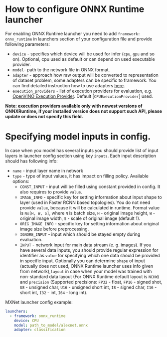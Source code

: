 # How to configure ONNX Runtime launcher

For enabling ONNX Runtime launcher you need to add `framework: onnx_runtime` in launchers section of your configuration file and provide following parameters:

* `device` - specifies which device will be used for infer (`cpu`, `gpu` and so on). Optional, cpu used as default or can depend on used executable provider.
* `model`- path to the network file in ONNX format.
* `adapter` - approach how raw output will be converted to representation of dataset problem, some adapters can be specific to framework. You can find detailed instruction how to use adapters [here](../adapters/README.md).
* `execution_providers` - list of execution providers for evaluation, e.g. [OpenVINO Execution Provider](https://www.onnxruntime.ai/docs/reference/execution-providers/OpenVINO-ExecutionProvider.html). Default [`CPUExecutionProvider`] used.

**Note: execution providers available only with newest versions of ONNXRuntime, if your installed version does not support such API, please update or does not specify this field.**


# Specifying model inputs in config.

In case when you model has several inputs you should provide list of input layers in launcher config section using key `inputs`.
Each input description should has following info:
  * `name` - input layer name in network
  * `type` - type of input values, it has impact on filling policy. Available options:
    * `CONST_INPUT` - input will be filled using constant provided in config. It also requires to provide `value`.
    * `IMAGE_INFO` - specific key for setting information about input shape to layer (used in Faster RCNN based topologies). You do not need provide `value`, because it will be calculated in runtime. Format value is `Nx[H, W, S]`, where `N` is batch size, `H` - original image height, `W` - original image width, `S` - scale of original image (default 1).
    * `ORIG_IMAGE_INFO` - specific key for setting information about original image size before preprocessing.
    * `IGNORE_INPUT` - input which should be stayed empty during evaluation.
    * `INPUT` - network input for main data stream (e. g. images). If you have several data inputs, you should provide regular expression for identifier as `value` for specifying which one data should be provided in specific input.
    Optionally you can determine `shape` of input (actually does not used, ONNX Runtime launcher uses info given from network),`layout` in case when your model was trained with non-standard data layout (For ONNX Runtime default layout is `NCHW`)
    and `precision` (Supported precisions: `FP32` - float, `FP16` - signed shot, `U8`  - unsigned char, `U16` - unsigned short int, `I8` - signed char, `I16` - short int, `I32` - int, `I64` - long int).

MXNet launcher config example:

```yml
launchers:
  - framework: onnx_runtime
    device: CPU
    model: path_to_model/alexnet.onnx
    adapter: classification
```
